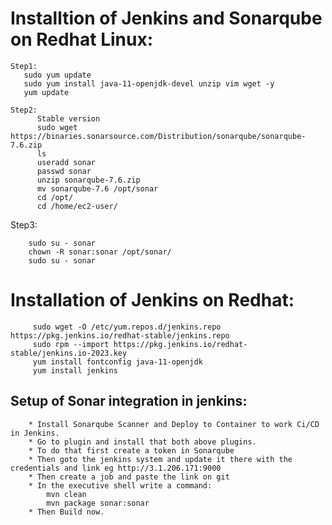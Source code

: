 # Installtion of Jenkins and Sonarqube on Redhat Linux:

    Step1:
       sudo yum update
       sudo yum install java-11-openjdk-devel unzip vim wget -y
       yum update
       
    Step2:
          Stable version 
          sudo wget https://binaries.sonarsource.com/Distribution/sonarqube/sonarqube-7.6.zip
          ls
          useradd sonar
          passwd sonar
          unzip sonarqube-7.6.zip
          mv sonarqube-7.6 /opt/sonar
          cd /opt/
          cd /home/ec2-user/
 Step3:
 
        sudo su - sonar
        chown -R sonar:sonar /opt/sonar/
        sudo su - sonar


# Installation of Jenkins on Redhat:

         sudo wget -O /etc/yum.repos.d/jenkins.repo https://pkg.jenkins.io/redhat-stable/jenkins.repo
         sudo rpm --import https://pkg.jenkins.io/redhat-stable/jenkins.io-2023.key
         yum install fontconfig java-11-openjdk
         yum install jenkins

## Setup of Sonar integration in jenkins:
        * Install Sonarqube Scanner and Deploy to Container to work Ci/CD in Jenkins.
        * Go to plugin and install that both above plugins.
        * To do that first create a token in Sonarqube
        * Then goto the jenkins system and update it there with the credentials and link eg http://3.1.206.171:9000 
        * Then create a job and paste the link on git 
        * In the executive shell write a command:
            mvn clean
            mvn package sonar:sonar
        * Then Build now.
        
        
